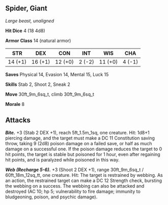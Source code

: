 ## Spider, Giant

*Large beast, unaligned*

**Hit Dice** 4 (18 4d8)

**Armor Class** 14 (natural armor)

| STR     | DEX     | CON     | INT     | WIS     | CHA     |
|---------|---------|---------|---------|---------|---------|
| 14 (+1) | 16 (+1) | 12 (+0) |  2 (-2) | 11 (+0) |  4 (-1) |

**Saves** Physical 14, Evasion 14, Mental 15, Luck 15

**Skills** Stab 2, Shoot 2, Sneak 2

**Move** 30ft_9m_6sq_t, climb 30ft_9m_6sq_t

**Morale** 8

## Attacks

***Bite.*** +3 (Stab 2 DEX +1), reach 5ft_1.5m_1sq, one creature. Hit: 1d8+1 piercing damage, and the target must make a DC 11 Constitution saving throw, taking 9 (2d8) poison damage on a failed save, or half as much damage on a successful one. If the poison damage reduces the target to 0 hit points, the target is stable but poisoned for 1 hour, even after regaining hit points, and is paralyzed while poisoned in this way.

***Web (Recharge 5-6).*** +3 (Shoot 2 DEX +1), range 30ft_9m_6sq_t / 60ft_18m_12sq_tt, one creature. Hit: The target is restrained by webbing. As an action, the restrained target can make a DC 12 Strength check, bursting the webbing on a success. The webbing can also be attacked and destroyed (AC 10; hp 5; vulnerability to fire damage; immunity to bludgeoning, poison, and psychic damage).

